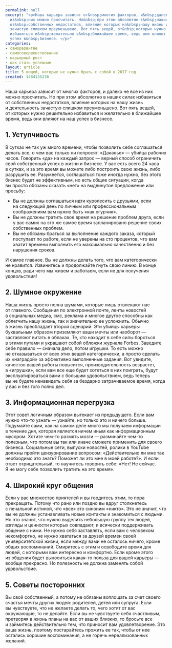 ```yaml
---
permalink: null
excerpt: "<p>Наша карьера зависит от&nbsp;многих факторов, и&nbsp;далеко не&nbsp;все
  из&nbsp;них можно просчитать. Но&nbsp;при этом абсолютно в&nbsp;наших силах избавиться
  от&nbsp;собственных недостатков, влияние которых на&nbsp;нашу жизнь и&nbsp;деятельность
  зачастую слишком преуменьшено. Вот пять вещей, от&nbsp;которых нужно решительно
  избавиться и&nbsp;желательно в&nbsp;ближайшее время, ведь они влияют на&nbsp;наш
  успех в&nbsp;бизнесе. </p>"
categories:
- саморазвитие
- самосовершенствование
- карьерный рост
- как стать успешным
layout: article
title: 5 вещей, которые не нужно брать с собой в 2017 год
created: 1484135236
---
```

<p>Наша карьера зависит от&nbsp;многих факторов, и&nbsp;далеко не&nbsp;все из&nbsp;них можно просчитать. Но&nbsp;при этом абсолютно в&nbsp;наших силах избавиться от&nbsp;собственных недостатков, влияние которых на&nbsp;нашу жизнь и&nbsp;деятельность зачастую слишком преуменьшено. Вот пять вещей, от&nbsp;которых нужно решительно избавиться и&nbsp;желательно в&nbsp;ближайшее время, ведь они влияют на&nbsp;наш успех в&nbsp;бизнесе. </p>
<h2>1. Уступчивость</h2>
<p>В&nbsp;сутках не&nbsp;так уж&nbsp;много времени, чтобы позволить себе соглашаться делать все, о&nbsp;чем вас только ни&nbsp;попросят. «Даканье»&nbsp;— убийца рабочих часов. Говорить «да» на&nbsp;каждый запрос&nbsp;— верный способ ограничить свой собственный успех в&nbsp;жизни и&nbsp;бизнесе. У&nbsp;вас есть всего 24&nbsp;часа в&nbsp;сутках, и&nbsp;за&nbsp;это время вы&nbsp;можете либо построить свою жизнь, либо разрушить&nbsp;ее. Разумеется, соглашаться тоже иногда нужно, без этого бизнес будет не&nbsp;эффективным, но&nbsp;есть общие ситуации, когда вы&nbsp;просто обязаны сказать «нет» на&nbsp;выдвинутое предложение или просьбу:</p>
<p>
	<ul>
		<li>Вы&nbsp;<span>не</span>&nbsp;<span>должны соглашаться идти куролесить с</span>&nbsp;<span>друзьями, если на</span>&nbsp;<span>следующий день по</span>&nbsp;<span>личным или профессиональным соображениям вам нужно быть «как огурчик».</span></li>
		<li>Вы&nbsp;<span>не</span>&nbsp;<span>должны тратить свое время на</span>&nbsp;<span>решение проблем друга, если у</span>&nbsp;<span>вас самих на</span>&nbsp;<span>это</span>&nbsp;<span>же самое время запланировано решение своих собственных проблем.</span></li>
		<li>Вы&nbsp;<span>не</span>&nbsp;<span>обязаны браться за</span>&nbsp;<span>выполнение каждого заказа, который поступает по</span>&nbsp;<span>работе, если не</span>&nbsp;<span>уверены на</span>&nbsp;<span>сто процентов, что вам хватит времени выполнить его максимально качественно и</span>&nbsp;<span>без нарушения сроков.</span></li>
	</ul>
</p>
<p>И&nbsp;самое главное. Вы&nbsp;не&nbsp;должны делать того, что вам категорически не&nbsp;нравится. Извинитесь и&nbsp;продолжайте гнуть свою линию. В&nbsp;конце концов, ради чего мы&nbsp;живем и&nbsp;работаем, если не&nbsp;для получения удовольствия!</p>
<h2>2. Шумное окружение</h2>
<p>Наша жизнь просто полна шумами, которые лишь отвлекают нас от&nbsp;главного. Сообщения по&nbsp;электронной почте, ленты новостей в&nbsp;социальных медиа, смс, реклама и&nbsp;многое другое способны как облегчить нашу жизнь, так и&nbsp;значительно ее&nbsp;усложнить. Обычно в&nbsp;жизнь преобладает второй сценарий. Эти убийцы карьеры буквальным образом приземляют ваши мечты или наоборот&nbsp;— заставляют витать в&nbsp;облаках. Те, кто находит в&nbsp;себе силы бороться в&nbsp;этими путами и&nbsp;украшают собой обложки журнала Forbеs. Заведите себе правило&nbsp;— сначала дело, потом игрушки. То&nbsp;есть можно не&nbsp;отказываться от&nbsp;всех этих вещей категорически, а&nbsp;просто сделать их&nbsp;«наградой» за&nbsp;эффективно выполненные задания. Вот увидите, качество вашей работы повысится, производительность возрастет, а&nbsp;«игрушки», если вам все еще будет хотеться в&nbsp;них поиграть, будут эксплуатироваться вами с&nbsp;большим удовольствием, ведь теперь вы&nbsp;не&nbsp;будете ненавидеть себя за&nbsp;бездарно затрачиваемое время, когда у&nbsp;вас и&nbsp;без того полно дел. </p>
<h2>3. Информационная перегрузка</h2>
<p>Этот совет логичным образом вытекает из&nbsp;предыдущего. Если вам нужно что-то узнать&nbsp;— узнайте, но&nbsp;только это и&nbsp;ничего больше. Подумайте сами, как на&nbsp;самом деле много мы&nbsp;получаем информации в&nbsp;течение дня, которая является ничем иным как информационным мусором. Хотите чем-то размять мозги&nbsp;— разминайте чем-то полезным, что потом вы&nbsp;так или иначе сможете применить для своего бизнеса. Социальные сети, выпуски новостей, ролики в&nbsp;YouTube должны пройти цензурирование вопросом: «Действительно&nbsp;ли мне так необходимо это знать? Поможет&nbsp;ли это мне в&nbsp;моей работе?». И&nbsp;если ответ отрицательный, то&nbsp;научитесь говорить себе: «Нет! Не&nbsp;сейчас. Я&nbsp;не&nbsp;могу себе позволить тратить на&nbsp;это время».</p>
<h2>4. Широкий круг общения</h2>
<p>Если у&nbsp;вас множество приятелей и&nbsp;вы&nbsp;гордитесь этим, то&nbsp;пора прекращать. Потому что рано или поздно вы&nbsp;вдруг столкнетесь с&nbsp;печальной истиной, что «все» это синоним «никто». Это не&nbsp;значит, что вы&nbsp;не&nbsp;должны устанавливать новые контакты и&nbsp;знакомиться с&nbsp;людьми. Но&nbsp;это значит, что нужно выделить небольшую группу тех людей, взгляды и&nbsp;ценности которых совпадают, и&nbsp;всячески поддерживать общение с&nbsp;ними. Не&nbsp;нужно себя заставлять, если вам с&nbsp;человеком некомфортно, не&nbsp;нужно хвататься за&nbsp;друзей времен своей университетской жизни, если между вами не&nbsp;осталось ничего, кроме общих воспоминаний. Смиритесь с&nbsp;этим и&nbsp;освободите время для людей, с&nbsp;которыми вам интересно и&nbsp;комфортно. Если кроме этого из&nbsp;общения будет выноситься какая-то польза для вашей карьеры&nbsp;— вообще прекрасно. Но&nbsp;полезность не&nbsp;должна заменять собой удовольствие. </p>
<h2>5. Советы посторонних</h2>
<p>Вы&nbsp;свой собственный, а&nbsp;потому не&nbsp;обязаны воплощать за&nbsp;счет своего счастья мечты других людей: родителей, детей или супруга. Если вы&nbsp;чувствуете, что не&nbsp;желаете делать&nbsp;то, чего хотят от&nbsp;вас окружающие, то&nbsp;не&nbsp;делайте. Если вы&nbsp;не&nbsp;чувствуете себя счастливым, претворяя в&nbsp;жизнь планы на&nbsp;вас от&nbsp;ваших близких, то&nbsp;бросьте все и&nbsp;займитесь действительно тем, что приносит вам удовлетворение. Это ваша жизнь, поэтому постарайтесь прожить ее&nbsp;так, чтобы от&nbsp;нее остались хорошие воспоминания, а&nbsp;не&nbsp;горечь нереализованных желаний. </p>

